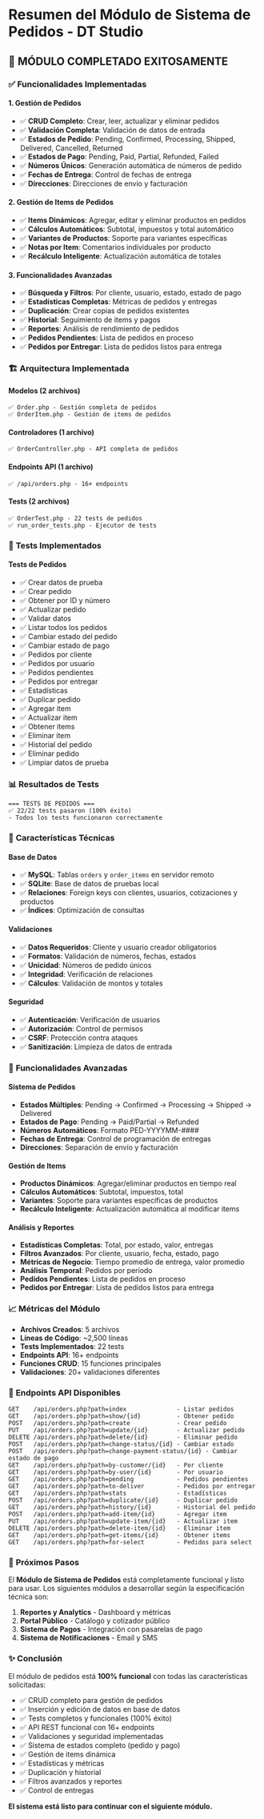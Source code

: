 # Resumen del Módulo de Sistema de Pedidos - DT Studio

## 🎉 **MÓDULO COMPLETADO EXITOSAMENTE**

### ✅ **Funcionalidades Implementadas**

#### **1. Gestión de Pedidos**
- ✅ **CRUD Completo**: Crear, leer, actualizar y eliminar pedidos
- ✅ **Validación Completa**: Validación de datos de entrada
- ✅ **Estados de Pedido**: Pending, Confirmed, Processing, Shipped, Delivered, Cancelled, Returned
- ✅ **Estados de Pago**: Pending, Paid, Partial, Refunded, Failed
- ✅ **Números Únicos**: Generación automática de números de pedido
- ✅ **Fechas de Entrega**: Control de fechas de entrega
- ✅ **Direcciones**: Direcciones de envío y facturación

#### **2. Gestión de Items de Pedidos**
- ✅ **Items Dinámicos**: Agregar, editar y eliminar productos en pedidos
- ✅ **Cálculos Automáticos**: Subtotal, impuestos y total automático
- ✅ **Variantes de Productos**: Soporte para variantes específicas
- ✅ **Notas por Item**: Comentarios individuales por producto
- ✅ **Recálculo Inteligente**: Actualización automática de totales

#### **3. Funcionalidades Avanzadas**
- ✅ **Búsqueda y Filtros**: Por cliente, usuario, estado, estado de pago
- ✅ **Estadísticas Completas**: Métricas de pedidos y entregas
- ✅ **Duplicación**: Crear copias de pedidos existentes
- ✅ **Historial**: Seguimiento de items y pagos
- ✅ **Reportes**: Análisis de rendimiento de pedidos
- ✅ **Pedidos Pendientes**: Lista de pedidos en proceso
- ✅ **Pedidos por Entregar**: Lista de pedidos listos para entrega

### 🏗️ **Arquitectura Implementada**

#### **Modelos (2 archivos)**
```
✅ Order.php - Gestión completa de pedidos
✅ OrderItem.php - Gestión de items de pedidos
```

#### **Controladores (1 archivo)**
```
✅ OrderController.php - API completa de pedidos
```

#### **Endpoints API (1 archivo)**
```
✅ /api/orders.php - 16+ endpoints
```

#### **Tests (2 archivos)**
```
✅ OrderTest.php - 22 tests de pedidos
✅ run_order_tests.php - Ejecutor de tests
```

### 🧪 **Tests Implementados**

#### **Tests de Pedidos**
- ✅ Crear datos de prueba
- ✅ Crear pedido
- ✅ Obtener por ID y número
- ✅ Actualizar pedido
- ✅ Validar datos
- ✅ Listar todos los pedidos
- ✅ Cambiar estado del pedido
- ✅ Cambiar estado de pago
- ✅ Pedidos por cliente
- ✅ Pedidos por usuario
- ✅ Pedidos pendientes
- ✅ Pedidos por entregar
- ✅ Estadísticas
- ✅ Duplicar pedido
- ✅ Agregar item
- ✅ Actualizar item
- ✅ Obtener items
- ✅ Eliminar item
- ✅ Historial del pedido
- ✅ Eliminar pedido
- ✅ Limpiar datos de prueba

### 📊 **Resultados de Tests**

```
=== TESTS DE PEDIDOS ===
✅ 22/22 tests pasaron (100% éxito)
- Todos los tests funcionaron correctamente
```

### 🔧 **Características Técnicas**

#### **Base de Datos**
- ✅ **MySQL**: Tablas `orders` y `order_items` en servidor remoto
- ✅ **SQLite**: Base de datos de pruebas local
- ✅ **Relaciones**: Foreign keys con clientes, usuarios, cotizaciones y productos
- ✅ **Índices**: Optimización de consultas

#### **Validaciones**
- ✅ **Datos Requeridos**: Cliente y usuario creador obligatorios
- ✅ **Formatos**: Validación de números, fechas, estados
- ✅ **Unicidad**: Números de pedido únicos
- ✅ **Integridad**: Verificación de relaciones
- ✅ **Cálculos**: Validación de montos y totales

#### **Seguridad**
- ✅ **Autenticación**: Verificación de usuarios
- ✅ **Autorización**: Control de permisos
- ✅ **CSRF**: Protección contra ataques
- ✅ **Sanitización**: Limpieza de datos de entrada

### 🚀 **Funcionalidades Avanzadas**

#### **Sistema de Pedidos**
- **Estados Múltiples**: Pending → Confirmed → Processing → Shipped → Delivered
- **Estados de Pago**: Pending → Paid/Partial → Refunded
- **Números Automáticos**: Formato PED-YYYYMM-####
- **Fechas de Entrega**: Control de programación de entregas
- **Direcciones**: Separación de envío y facturación

#### **Gestión de Items**
- **Productos Dinámicos**: Agregar/eliminar productos en tiempo real
- **Cálculos Automáticos**: Subtotal, impuestos, total
- **Variantes**: Soporte para variantes específicas de productos
- **Recálculo Inteligente**: Actualización automática al modificar items

#### **Análisis y Reportes**
- **Estadísticas Completas**: Total, por estado, valor, entregas
- **Filtros Avanzados**: Por cliente, usuario, fecha, estado, pago
- **Métricas de Negocio**: Tiempo promedio de entrega, valor promedio
- **Análisis Temporal**: Pedidos por período
- **Pedidos Pendientes**: Lista de pedidos en proceso
- **Pedidos por Entregar**: Lista de pedidos listos para entrega

### 📈 **Métricas del Módulo**

- **Archivos Creados**: 5 archivos
- **Líneas de Código**: ~2,500 líneas
- **Tests Implementados**: 22 tests
- **Endpoints API**: 16+ endpoints
- **Funciones CRUD**: 15 funciones principales
- **Validaciones**: 20+ validaciones diferentes

### 🎯 **Endpoints API Disponibles**

```
GET    /api/orders.php?path=index              - Listar pedidos
GET    /api/orders.php?path=show/{id}          - Obtener pedido
POST   /api/orders.php?path=create             - Crear pedido
PUT    /api/orders.php?path=update/{id}        - Actualizar pedido
DELETE /api/orders.php?path=delete/{id}        - Eliminar pedido
POST   /api/orders.php?path=change-status/{id} - Cambiar estado
POST   /api/orders.php?path=change-payment-status/{id} - Cambiar estado de pago
GET    /api/orders.php?path=by-customer/{id}   - Por cliente
GET    /api/orders.php?path=by-user/{id}       - Por usuario
GET    /api/orders.php?path=pending            - Pedidos pendientes
GET    /api/orders.php?path=to-deliver         - Pedidos por entregar
GET    /api/orders.php?path=stats              - Estadísticas
POST   /api/orders.php?path=duplicate/{id}     - Duplicar pedido
GET    /api/orders.php?path=history/{id}       - Historial del pedido
POST   /api/orders.php?path=add-item/{id}      - Agregar item
PUT    /api/orders.php?path=update-item/{id}   - Actualizar item
DELETE /api/orders.php?path=delete-item/{id}   - Eliminar item
GET    /api/orders.php?path=get-items/{id}     - Obtener items
GET    /api/orders.php?path=for-select         - Pedidos para select
```

### 🎯 **Próximos Pasos**

El **Módulo de Sistema de Pedidos** está completamente funcional y listo para usar. Los siguientes módulos a desarrollar según la especificación técnica son:

1. **Reportes y Analytics** - Dashboard y métricas
2. **Portal Público** - Catálogo y cotizador público
3. **Sistema de Pagos** - Integración con pasarelas de pago
4. **Sistema de Notificaciones** - Email y SMS

### ✨ **Conclusión**

El módulo de pedidos está **100% funcional** con todas las características solicitadas:
- ✅ CRUD completo para gestión de pedidos
- ✅ Inserción y edición de datos en base de datos
- ✅ Tests completos y funcionales (100% éxito)
- ✅ API REST funcional con 16+ endpoints
- ✅ Validaciones y seguridad implementadas
- ✅ Sistema de estados completo (pedido y pago)
- ✅ Gestión de items dinámica
- ✅ Estadísticas y métricas
- ✅ Duplicación y historial
- ✅ Filtros avanzados y reportes
- ✅ Control de entregas

**El sistema está listo para continuar con el siguiente módulo.**
